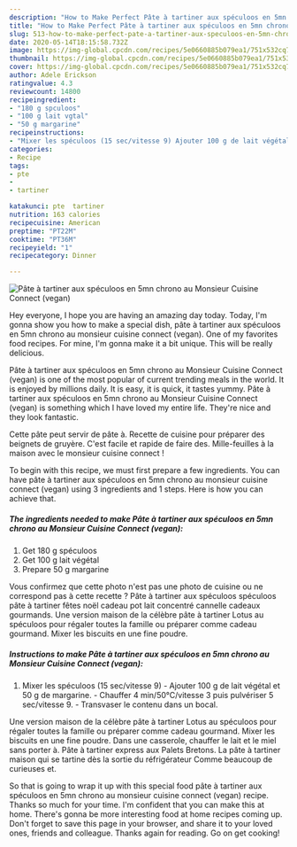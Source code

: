 ```yaml
---
description: "How to Make Perfect Pâte à tartiner aux spéculoos en 5mn chrono au Monsieur Cuisine Connect (vegan)"
title: "How to Make Perfect Pâte à tartiner aux spéculoos en 5mn chrono au Monsieur Cuisine Connect (vegan)"
slug: 513-how-to-make-perfect-pate-a-tartiner-aux-speculoos-en-5mn-chrono-au-monsieur-cuisine-connect-vegan
date: 2020-05-14T18:15:58.732Z
image: https://img-global.cpcdn.com/recipes/5e0660885b079ea1/751x532cq70/pate-a-tartiner-aux-speculoos-en-5mn-chrono-au-monsieur-cuisine-connect-vegan-photo-principale-de-la-recette.jpg
thumbnail: https://img-global.cpcdn.com/recipes/5e0660885b079ea1/751x532cq70/pate-a-tartiner-aux-speculoos-en-5mn-chrono-au-monsieur-cuisine-connect-vegan-photo-principale-de-la-recette.jpg
cover: https://img-global.cpcdn.com/recipes/5e0660885b079ea1/751x532cq70/pate-a-tartiner-aux-speculoos-en-5mn-chrono-au-monsieur-cuisine-connect-vegan-photo-principale-de-la-recette.jpg
author: Adele Erickson
ratingvalue: 4.3
reviewcount: 14800
recipeingredient:
- "180 g spculoos"
- "100 g lait vgtal"
- "50 g margarine"
recipeinstructions:
- "Mixer les spéculoos (15 sec/vitesse 9) Ajouter 100 g de lait végétal et 50 g de margarine.  Chauffer 4 min/50°C/vitesse 3 puis pulvériser 5 sec/vitesse 9. Transvaser le contenu dans un bocal."
categories:
- Recipe
tags:
- pte
- 
- tartiner

katakunci: pte  tartiner 
nutrition: 163 calories
recipecuisine: American
preptime: "PT22M"
cooktime: "PT36M"
recipeyield: "1"
recipecategory: Dinner

---
```



![Pâte à tartiner aux spéculoos en 5mn chrono au Monsieur Cuisine Connect (vegan)](https://img-global.cpcdn.com/recipes/5e0660885b079ea1/751x532cq70/pate-a-tartiner-aux-speculoos-en-5mn-chrono-au-monsieur-cuisine-connect-vegan-photo-principale-de-la-recette.jpg)

Hey everyone, I hope you are having an amazing day today. Today, I'm gonna show you how to make a special dish, pâte à tartiner aux spéculoos en 5mn chrono au monsieur cuisine connect (vegan). One of my favorites food recipes. For mine, I'm gonna make it a bit unique. This will be really delicious.

Pâte à tartiner aux spéculoos en 5mn chrono au Monsieur Cuisine Connect (vegan) is one of the most popular of current trending meals in the world. It is enjoyed by millions daily. It is easy, it is quick, it tastes yummy. Pâte à tartiner aux spéculoos en 5mn chrono au Monsieur Cuisine Connect (vegan) is something which I have loved my entire life. They're nice and they look fantastic.

Cette pâte peut servir de pâte à. Recette de cuisine pour préparer des beignets de gruyère. C&#39;est facile et rapide de faire des. Mille-feuilles à la maison avec le monsieur cuisine connect !


To begin with this recipe, we must first prepare a few ingredients. You can have pâte à tartiner aux spéculoos en 5mn chrono au monsieur cuisine connect (vegan) using 3 ingredients and 1 steps. Here is how you can achieve that.

<!--inarticleads1-->

##### The ingredients needed to make Pâte à tartiner aux spéculoos en 5mn chrono au Monsieur Cuisine Connect (vegan):

1. Get 180 g spéculoos
1. Get 100 g lait végétal
1. Prepare 50 g margarine


Vous confirmez que cette photo n&#39;est pas une photo de cuisine ou ne correspond pas à cette recette ? Pâte à tartiner aux spéculoos spéculoos pâte à tartiner fêtes noël cadeau pot lait concentré cannelle cadeaux gourmands. Une version maison de la célèbre pâte à tartiner Lotus au spéculoos pour régaler toutes la famille ou préparer comme cadeau gourmand. Mixer les biscuits en une fine poudre. 

<!--inarticleads2-->

##### Instructions to make Pâte à tartiner aux spéculoos en 5mn chrono au Monsieur Cuisine Connect (vegan):

1. Mixer les spéculoos (15 sec/vitesse 9) - Ajouter 100 g de lait végétal et 50 g de margarine.  - Chauffer 4 min/50°C/vitesse 3 puis pulvériser 5 sec/vitesse 9. - Transvaser le contenu dans un bocal.


Une version maison de la célèbre pâte à tartiner Lotus au spéculoos pour régaler toutes la famille ou préparer comme cadeau gourmand. Mixer les biscuits en une fine poudre. Dans une casserole, chauffer le lait et le miel sans porter à. Pâte à tartiner express aux Palets Bretons. La pâte à tartiner maison qui se tartine dès la sortie du réfrigérateur Comme beaucoup de curieuses et. 

So that is going to wrap it up with this special food pâte à tartiner aux spéculoos en 5mn chrono au monsieur cuisine connect (vegan) recipe. Thanks so much for your time. I'm confident that you can make this at home. There's gonna be more interesting food at home recipes coming up. Don't forget to save this page in your browser, and share it to your loved ones, friends and colleague. Thanks again for reading. Go on get cooking!
